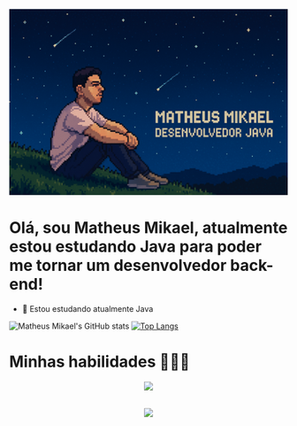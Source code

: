 <img src="https://github.com/Matheus-MikaelDEV/Matheus-MikaelDEV/blob/main/foto-pixel.png" alt="Texto Alternativo">

# Olá, sou Matheus Mikael, atualmente estou estudando Java para poder me tornar um desenvolvedor back-end!

- 🌱 Estou estudando atualmente Java

![Matheus Mikael's GitHub stats](https://github-readme-stats.vercel.app/api?username=Matheus-MikaelDEV&show_icons=true&theme=tokyonight)
[![Top Langs](https://github-readme-stats.vercel.app/api/top-langs/?username=Matheus-MikaelDEV&layout=compact)](https://github.com/Natheus-MikaelDEV/github-readme-stats)
<br>
#

# Minhas habilidades 🧑🏻‍💻
<p align="center">
  <a href="https://skillicons.dev">
    <img src="https://skillicons.dev/icons?i=java"/>
  </a>
</p>

##
<p align="center">
  <a href="https://www.instagram.com/_matheus.justino/" target="_blank"><img src="https://img.shields.io/badge/-Instagram-%23E4405F?style=for-the-badge&logo=instagram&logoColor=white" target="_blank"></a>
</p>
